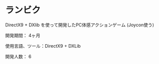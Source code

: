 # ランビク

DirectX9 + DXlib を使って開発したPC体感アクションゲーム (Joycon使う)

開発期間： 4ヶ月

使用言語、ツール：DirectX9 + DXLib

開発人数： 6
